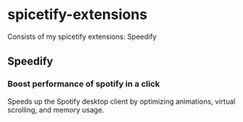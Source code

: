 # spicetify-extensions

Consists of my spicetify extensions: Speedify

## Speedify
### Boost performance of spotify in a click

Speeds up the Spotify desktop client by optimizing animations, virtual scrolling, and memory usage.
